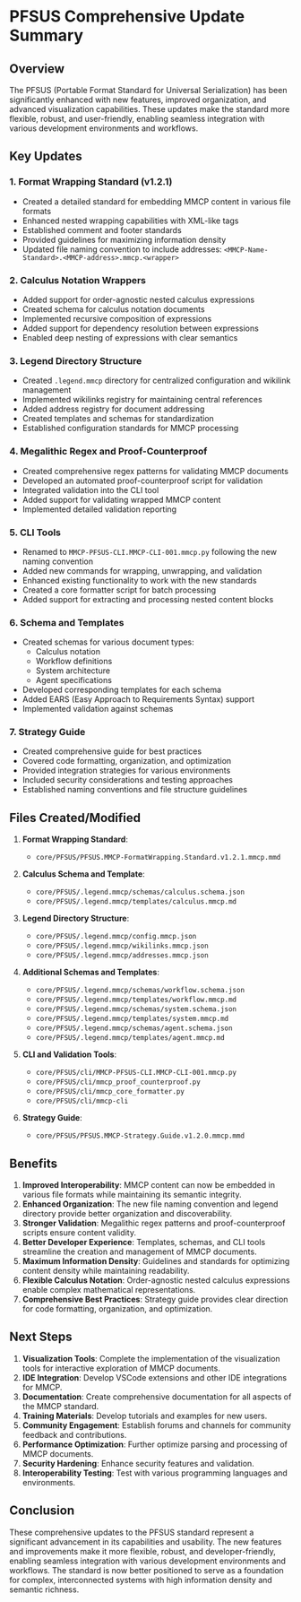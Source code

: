 # PFSUS Comprehensive Update Summary

## Overview

The PFSUS (Portable Format Standard for Universal Serialization) has been significantly enhanced with new features, improved organization, and advanced visualization capabilities. These updates make the standard more flexible, robust, and user-friendly, enabling seamless integration with various development environments and workflows.

## Key Updates

### 1. Format Wrapping Standard (v1.2.1)

- Created a detailed standard for embedding MMCP content in various file formats
- Enhanced nested wrapping capabilities with XML-like tags
- Established comment and footer standards
- Provided guidelines for maximizing information density
- Updated file naming convention to include addresses: `<MMCP-Name-Standard>.<MMCP-address>.mmcp.<wrapper>`

### 2. Calculus Notation Wrappers

- Added support for order-agnostic nested calculus expressions
- Created schema for calculus notation documents
- Implemented recursive composition of expressions
- Added support for dependency resolution between expressions
- Enabled deep nesting of expressions with clear semantics

### 3. Legend Directory Structure

- Created `.legend.mmcp` directory for centralized configuration and wikilink management
- Implemented wikilinks registry for maintaining central references
- Added address registry for document addressing
- Created templates and schemas for standardization
- Established configuration standards for MMCP processing

### 4. Megalithic Regex and Proof-Counterproof

- Created comprehensive regex patterns for validating MMCP documents
- Developed an automated proof-counterproof script for validation
- Integrated validation into the CLI tool
- Added support for validating wrapped MMCP content
- Implemented detailed validation reporting

### 5. CLI Tools

- Renamed to `MMCP-PFSUS-CLI.MMCP-CLI-001.mmcp.py` following the new naming convention
- Added new commands for wrapping, unwrapping, and validation
- Enhanced existing functionality to work with the new standards
- Created a core formatter script for batch processing
- Added support for extracting and processing nested content blocks

### 6. Schema and Templates

- Created schemas for various document types:
  - Calculus notation
  - Workflow definitions
  - System architecture
  - Agent specifications
- Developed corresponding templates for each schema
- Added EARS (Easy Approach to Requirements Syntax) support
- Implemented validation against schemas

### 7. Strategy Guide

- Created comprehensive guide for best practices
- Covered code formatting, organization, and optimization
- Provided integration strategies for various environments
- Included security considerations and testing approaches
- Established naming conventions and file structure guidelines

## Files Created/Modified

1. **Format Wrapping Standard**:
   - `core/PFSUS/PFSUS.MMCP-FormatWrapping.Standard.v1.2.1.mmcp.mmd`

2. **Calculus Schema and Template**:
   - `core/PFSUS/.legend.mmcp/schemas/calculus.schema.json`
   - `core/PFSUS/.legend.mmcp/templates/calculus.mmcp.md`

3. **Legend Directory Structure**:
   - `core/PFSUS/.legend.mmcp/config.mmcp.json`
   - `core/PFSUS/.legend.mmcp/wikilinks.mmcp.json`
   - `core/PFSUS/.legend.mmcp/addresses.mmcp.json`

4. **Additional Schemas and Templates**:
   - `core/PFSUS/.legend.mmcp/schemas/workflow.schema.json`
   - `core/PFSUS/.legend.mmcp/templates/workflow.mmcp.md`
   - `core/PFSUS/.legend.mmcp/schemas/system.schema.json`
   - `core/PFSUS/.legend.mmcp/templates/system.mmcp.md`
   - `core/PFSUS/.legend.mmcp/schemas/agent.schema.json`
   - `core/PFSUS/.legend.mmcp/templates/agent.mmcp.md`

5. **CLI and Validation Tools**:
   - `core/PFSUS/cli/MMCP-PFSUS-CLI.MMCP-CLI-001.mmcp.py`
   - `core/PFSUS/cli/mmcp_proof_counterproof.py`
   - `core/PFSUS/cli/mmcp_core_formatter.py`
   - `core/PFSUS/cli/mmcp-cli`

6. **Strategy Guide**:
   - `core/PFSUS/PFSUS.MMCP-Strategy.Guide.v1.2.0.mmcp.mmd`

## Benefits

1. **Improved Interoperability**: MMCP content can now be embedded in various file formats while maintaining its semantic integrity.
2. **Enhanced Organization**: The new file naming convention and legend directory provide better organization and discoverability.
3. **Stronger Validation**: Megalithic regex patterns and proof-counterproof scripts ensure content validity.
4. **Better Developer Experience**: Templates, schemas, and CLI tools streamline the creation and management of MMCP documents.
5. **Maximum Information Density**: Guidelines and standards for optimizing content density while maintaining readability.
6. **Flexible Calculus Notation**: Order-agnostic nested calculus expressions enable complex mathematical representations.
7. **Comprehensive Best Practices**: Strategy guide provides clear direction for code formatting, organization, and optimization.

## Next Steps

1. **Visualization Tools**: Complete the implementation of the visualization tools for interactive exploration of MMCP documents.
2. **IDE Integration**: Develop VSCode extensions and other IDE integrations for MMCP.
3. **Documentation**: Create comprehensive documentation for all aspects of the MMCP standard.
4. **Training Materials**: Develop tutorials and examples for new users.
5. **Community Engagement**: Establish forums and channels for community feedback and contributions.
6. **Performance Optimization**: Further optimize parsing and processing of MMCP documents.
7. **Security Hardening**: Enhance security features and validation.
8. **Interoperability Testing**: Test with various programming languages and environments.

## Conclusion

These comprehensive updates to the PFSUS standard represent a significant advancement in its capabilities and usability. The new features and improvements make it more flexible, robust, and developer-friendly, enabling seamless integration with various development environments and workflows. The standard is now better positioned to serve as a foundation for complex, interconnected systems with high information density and semantic richness.